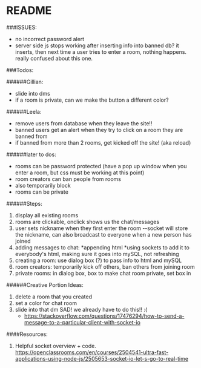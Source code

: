 # README #

###ISSUES:
- no incorrect password alert
- server side js stops working after inserting info into banned db? it inserts, then next time a user tries to enter a room, nothing happens. really confused about this one. 

###Todos:

######Gillian:
- slide into dms
- if a room is private, can we make the button a different color?

######Leela:
- remove users from database when they leave the site!!
- banned users get an alert when they try to click on a room they are banned from
- if banned from more than 2 rooms, get kicked off the site! (aka reload)

######later to dos:
- rooms can be password protected (have a pop up window when you enter a room, but css must be working at this point)
- room creators can ban people from rooms
- also temporarily block
- rooms can be private

######Steps:
1. display all existing rooms
2. rooms are clickable, onclick shows us the chat/messages
3. user sets nickname when they first enter the room --socket will store the nickname, can also broadcast to everyone when a new person has joined
4. adding messages to chat:
    *appending html
    *using sockets to add it to everybody's html, making sure it goes into mySQL, not refreshing
5. creating a room: use dialog box (?) to pass info to html and mySQL
6. room creators: temporarily kick off others, ban others from joining room
7. private rooms: in dialog box, box to make chat room private, set box in

######Creative Portion Ideas:
1. delete a room that you created
2. set a color for chat room
3. slide into that dm SAD! we already have to do this!! :( 
    * https://stackoverflow.com/questions/17476294/how-to-send-a-message-to-a-particular-client-with-socket-io 

####Resources:
  1. Helpful socket overview + code. https://openclassrooms.com/en/courses/2504541-ultra-fast-applications-using-node-js/2505653-socket-io-let-s-go-to-real-time 

  


